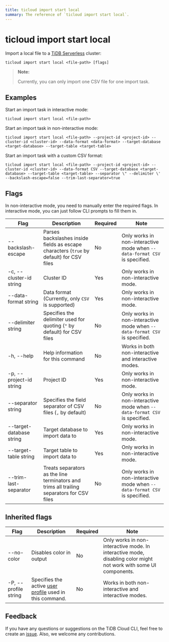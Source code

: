 ```yaml
---
title: ticloud import start local
summary: The reference of `ticloud import start local`.
---
```


# ticloud import start local

Import a local file to a [TiDB Serverless](/tidb-cloud/select-cluster-tier.md#tidb-serverless-beta) cluster:

```shell
ticloud import start local <file-path> [flags]
```

> **Note:**
>
> Currently, you can only import one CSV file for one import task.

## Examples

Start an import task in interactive mode:

```shell
ticloud import start local <file-path>
```

Start an import task in non-interactive mode:

```shell
ticloud import start local <file-path> --project-id <project-id> --cluster-id <cluster-id> --data-format <data-format> --target-database <target-database> --target-table <target-table>
```

Start an import task with a custom CSV format:

```shell
ticloud import start local <file-path> --project-id <project-id> --cluster-id <cluster-id> --data-format CSV --target-database <target-database> --target-table <target-table> --separator \" --delimiter \' --backslash-escape=false --trim-last-separator=true
```

## Flags

In non-interactive mode, you need to manually enter the required flags. In interactive mode, you can just follow CLI prompts to fill them in.

| Flag                     | Description                                                                               | Required | Note                                                                      |
|--------------------------|-------------------------------------------------------------------------------------------|----------|---------------------------------------------------------------------------|
| --backslash-escape       | Parses backslashes inside fields as escape characters (`true` by default) for CSV files   | No       | Only works in non-interactive mode when `--data-format CSV` is specified. |
| -c, --cluster-id string  | Cluster ID                                                                                | Yes      | Only works in non-interactive mode.                                       |
| --data-format string     | Data format (Currently, only `CSV` is supported)                                          | Yes      | Only works in non-interactive mode.                                       |
| --delimiter string       | Specifies the delimiter used for quoting (`"` by default) for CSV files                   | No       | Only works in non-interactive mode when `--data-format CSV` is specified. |
| -h, --help               | Help information for this command                                                         | No       | Works in both non-interactive and interactive modes.                      |
| -p, --project-id string  | Project ID                                                                                | Yes      | Only works in non-interactive mode.                                       |
| --separator string       | Specifies the field separator of CSV files (`,` by default)                               | No       | Only works in non-interactive mode when `--data-format CSV` is specified. |
| --target-database string | Target database to import data to                                                         | Yes      | Only works in non-interactive mode.                                       |
| --target-table string    | Target table to import data to                                                            | Yes      | Only works in non-interactive mode.                                       |
| --trim-last-separator    | Treats separators as the line terminators and trims all trailing separators for CSV files | No       | Only works in non-interactive mode when `--data-format CSV` is specified. |

## Inherited flags

| Flag                  | Description                                                                                    | Required | Note                                                                                                             |
|-----------------------|------------------------------------------------------------------------------------------------|----------|-------------------------------------------------------------------------------------------------------------------|
| --no-color            | Disables color in output                                                                           | No       | Only works in non-interactive mode. In interactive mode, disabling color might not work with some UI components. |
| -P, --profile string  | Specifies the active [user profile](/tidb-cloud/cli-reference.md#user-profile) used in this command.      | No       | Works in both non-interactive and interactive modes.                                                               |

## Feedback

If you have any questions or suggestions on the TiDB Cloud CLI, feel free to create an [issue](https://github.com/tidbcloud/tidbcloud-cli/issues/new/choose). Also, we welcome any contributions.
